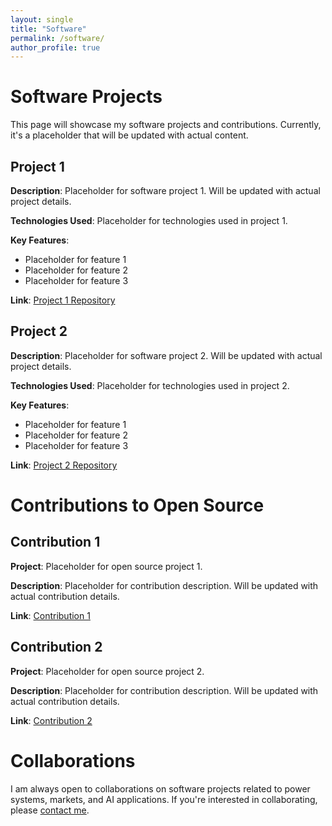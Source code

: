 ```yaml
---
layout: single
title: "Software"
permalink: /software/
author_profile: true
---
```


# Software Projects

This page will showcase my software projects and contributions. Currently, it's a placeholder that will be updated with actual content.

## Project 1

**Description**: Placeholder for software project 1. Will be updated with actual project details.

**Technologies Used**: Placeholder for technologies used in project 1.

**Key Features**:
- Placeholder for feature 1
- Placeholder for feature 2
- Placeholder for feature 3

**Link**: [Project 1 Repository](#)

## Project 2

**Description**: Placeholder for software project 2. Will be updated with actual project details.

**Technologies Used**: Placeholder for technologies used in project 2.

**Key Features**:
- Placeholder for feature 1
- Placeholder for feature 2
- Placeholder for feature 3

**Link**: [Project 2 Repository](#)

# Contributions to Open Source

## Contribution 1

**Project**: Placeholder for open source project 1.

**Description**: Placeholder for contribution description. Will be updated with actual contribution details.

**Link**: [Contribution 1](#)

## Contribution 2

**Project**: Placeholder for open source project 2.

**Description**: Placeholder for contribution description. Will be updated with actual contribution details.

**Link**: [Contribution 2](#)

# Collaborations

I am always open to collaborations on software projects related to power systems, markets, and AI applications. If you're interested in collaborating, please [contact me](/contact/).
